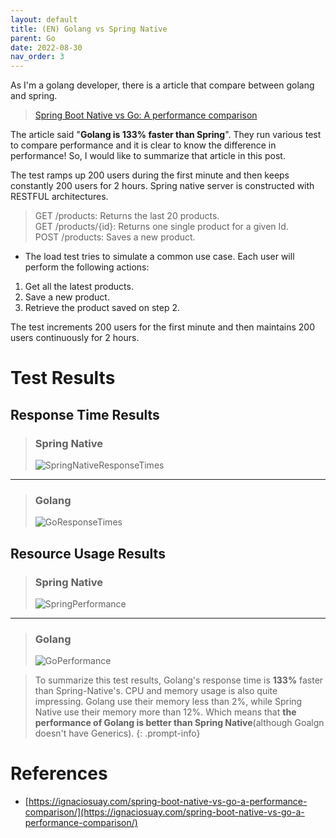 ```yaml
---
layout: default
title: (EN) Golang vs Spring Native
parent: Go
date: 2022-08-30
nav_order: 3
---
```

As I'm a golang developer, there is a article that compare between golang and spring.
> [Spring Boot Native vs Go: A performance comparison](https://ignaciosuay.com/spring-boot-native-vs-go-a-performance-comparison/)

The article said "**Golang is 133% faster than Spring**". They run various test to compare performance and it is clear to know the difference in performance! So, I would like to summarize that article in this post.

The test ramps up 200 users during the first minute and then keeps constantly 200 users for 2 hours. Spring native server is constructed with RESTFUL architectures.
> GET /products: Returns the last 20 products.   
> GET /products/{id}: Returns one single product for a given Id.   
> POST /products: Saves a new product.   


* The load test tries to simulate a common use case. Each user will perform the following actions:
1. Get all the latest products.
2. Save a new product.
3. Retrieve the product saved on step 2.

The test increments 200 users for the first minute and then maintains 200 users continuously for 2 hours.
# Test Results
## Response Time Results

> ### Spring Native
> ![SpringNativeResponseTimes](../../../assets/p/3/SpringNativeResponseTimes.png)

---------------------------------------

> ### Golang
> ![GoResponseTimes](../../../assets/p/3/GoResponseTimes.png)

## Resource Usage Results

> ### Spring Native
>![SpringPerformance](../../../assets/p/3/Sprin2Performance-1.png)

---------------------------------------

> ### Golang
> ![GoPerformance](../../../assets/p/3/GoPerformance.png)

> To summarize this test results, Golang's response time is **133%** faster than Spring-Native's. CPU and memory usage is also quite impressing. Golang use their memory less than 2%, while Spring Native use their memory more than 12%. Which means that **the performance of Golang is better than Spring Native**(although Goalgn doesn't have Generics).
{: .prompt-info}

# References
* [https://ignaciosuay.com/spring-boot-native-vs-go-a-performance-comparison/](https://ignaciosuay.com/spring-boot-native-vs-go-a-performance-comparison/)
